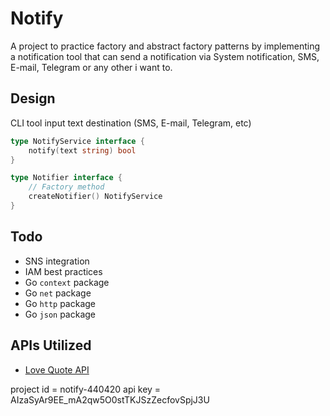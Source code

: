 # Notify
A project to practice factory and abstract factory patterns by implementing
a notification tool that can send a notification via System notification, 
SMS, E-mail, Telegram or any other i want to.

## Design
CLI tool
input text
destination (SMS, E-mail, Telegram, etc)

```go
type NotifyService interface {
    notify(text string) bool
}

type Notifier interface {
    // Factory method
    createNotifier() NotifyService
}
```

## Todo
- SNS integration
- IAM best practices
- Go `context` package
- Go `net` package
- Go `http` package
- Go `json` package

## APIs Utilized
- [Love Quote API](https://rapidapi.com/colebidex-mO-Ew1CYzUS/api/love-quote)

project id = notify-440420 
api key = AIzaSyAr9EE_mA2qw5O0stTKJSzZecfovSpjJ3U
